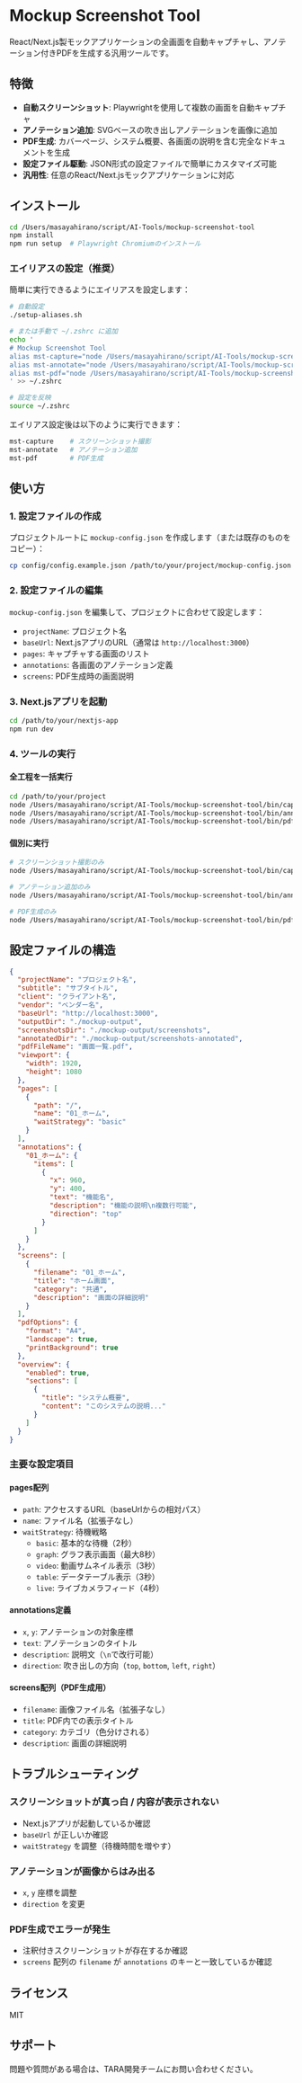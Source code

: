 # Mockup Screenshot Tool

React/Next.js製モックアプリケーションの全画面を自動キャプチャし、アノテーション付きPDFを生成する汎用ツールです。

## 特徴

- **自動スクリーンショット**: Playwrightを使用して複数の画面を自動キャプチャ
- **アノテーション追加**: SVGベースの吹き出しアノテーションを画像に追加
- **PDF生成**: カバーページ、システム概要、各画面の説明を含む完全なドキュメントを生成
- **設定ファイル駆動**: JSON形式の設定ファイルで簡単にカスタマイズ可能
- **汎用性**: 任意のReact/Next.jsモックアプリケーションに対応

## インストール

```bash
cd /Users/masayahirano/script/AI-Tools/mockup-screenshot-tool
npm install
npm run setup  # Playwright Chromiumのインストール
```

### エイリアスの設定（推奨）

簡単に実行できるようにエイリアスを設定します：

```bash
# 自動設定
./setup-aliases.sh

# または手動で ~/.zshrc に追加
echo '
# Mockup Screenshot Tool
alias mst-capture="node /Users/masayahirano/script/AI-Tools/mockup-screenshot-tool/bin/capture.js"
alias mst-annotate="node /Users/masayahirano/script/AI-Tools/mockup-screenshot-tool/bin/annotate.js"
alias mst-pdf="node /Users/masayahirano/script/AI-Tools/mockup-screenshot-tool/bin/pdf.js"
' >> ~/.zshrc

# 設定を反映
source ~/.zshrc
```

エイリアス設定後は以下のように実行できます：

```bash
mst-capture    # スクリーンショット撮影
mst-annotate   # アノテーション追加
mst-pdf        # PDF生成
```

## 使い方

### 1. 設定ファイルの作成

プロジェクトルートに `mockup-config.json` を作成します（または既存のものをコピー）：

```bash
cp config/config.example.json /path/to/your/project/mockup-config.json
```

### 2. 設定ファイルの編集

`mockup-config.json` を編集して、プロジェクトに合わせて設定します：

- `projectName`: プロジェクト名
- `baseUrl`: Next.jsアプリのURL（通常は `http://localhost:3000`）
- `pages`: キャプチャする画面のリスト
- `annotations`: 各画面のアノテーション定義
- `screens`: PDF生成時の画面説明

### 3. Next.jsアプリを起動

```bash
cd /path/to/your/nextjs-app
npm run dev
```

### 4. ツールの実行

#### 全工程を一括実行

```bash
cd /path/to/your/project
node /Users/masayahirano/script/AI-Tools/mockup-screenshot-tool/bin/capture.js
node /Users/masayahirano/script/AI-Tools/mockup-screenshot-tool/bin/annotate.js
node /Users/masayahirano/script/AI-Tools/mockup-screenshot-tool/bin/pdf.js
```

#### 個別に実行

```bash
# スクリーンショット撮影のみ
node /Users/masayahirano/script/AI-Tools/mockup-screenshot-tool/bin/capture.js

# アノテーション追加のみ
node /Users/masayahirano/script/AI-Tools/mockup-screenshot-tool/bin/annotate.js

# PDF生成のみ
node /Users/masayahirano/script/AI-Tools/mockup-screenshot-tool/bin/pdf.js
```

## 設定ファイルの構造

```json
{
  "projectName": "プロジェクト名",
  "subtitle": "サブタイトル",
  "client": "クライアント名",
  "vendor": "ベンダー名",
  "baseUrl": "http://localhost:3000",
  "outputDir": "./mockup-output",
  "screenshotsDir": "./mockup-output/screenshots",
  "annotatedDir": "./mockup-output/screenshots-annotated",
  "pdfFileName": "画面一覧.pdf",
  "viewport": {
    "width": 1920,
    "height": 1080
  },
  "pages": [
    {
      "path": "/",
      "name": "01_ホーム",
      "waitStrategy": "basic"
    }
  ],
  "annotations": {
    "01_ホーム": {
      "items": [
        {
          "x": 960,
          "y": 400,
          "text": "機能名",
          "description": "機能の説明\n複数行可能",
          "direction": "top"
        }
      ]
    }
  },
  "screens": [
    {
      "filename": "01_ホーム",
      "title": "ホーム画面",
      "category": "共通",
      "description": "画面の詳細説明"
    }
  ],
  "pdfOptions": {
    "format": "A4",
    "landscape": true,
    "printBackground": true
  },
  "overview": {
    "enabled": true,
    "sections": [
      {
        "title": "システム概要",
        "content": "このシステムの説明..."
      }
    ]
  }
}
```

### 主要な設定項目

#### pages配列
- `path`: アクセスするURL（baseUrlからの相対パス）
- `name`: ファイル名（拡張子なし）
- `waitStrategy`: 待機戦略
  - `basic`: 基本的な待機（2秒）
  - `graph`: グラフ表示画面（最大8秒）
  - `video`: 動画サムネイル表示（3秒）
  - `table`: データテーブル表示（3秒）
  - `live`: ライブカメラフィード（4秒）

#### annotations定義
- `x`, `y`: アノテーションの対象座標
- `text`: アノテーションのタイトル
- `description`: 説明文（`\n`で改行可能）
- `direction`: 吹き出しの方向（`top`, `bottom`, `left`, `right`）

#### screens配列（PDF生成用）
- `filename`: 画像ファイル名（拡張子なし）
- `title`: PDF内での表示タイトル
- `category`: カテゴリ（色分けされる）
- `description`: 画面の詳細説明

## トラブルシューティング

### スクリーンショットが真っ白 / 内容が表示されない

- Next.jsアプリが起動しているか確認
- `baseUrl` が正しいか確認
- `waitStrategy` を調整（待機時間を増やす）

### アノテーションが画像からはみ出る

- `x`, `y` 座標を調整
- `direction` を変更

### PDF生成でエラーが発生

- 注釈付きスクリーンショットが存在するか確認
- `screens` 配列の `filename` が `annotations` のキーと一致しているか確認

## ライセンス

MIT

## サポート

問題や質問がある場合は、TARA開発チームにお問い合わせください。
